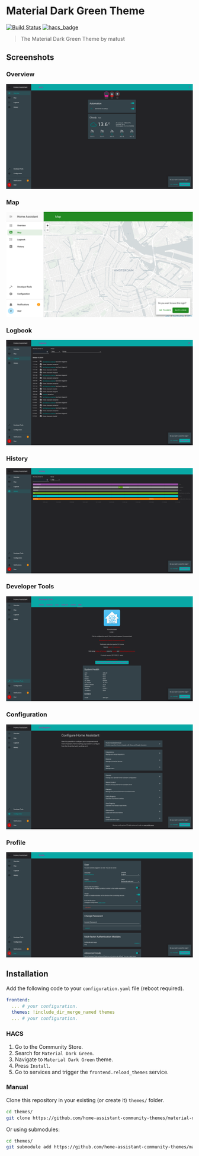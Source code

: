 # Material Dark Green Theme

[![Build Status](https://www.travis-ci.org/home-assistant-community-themes/material-dark-green.svg?branch=master)](https://www.travis-ci.org/home-assistant-community-themes/material-dark-green)
[![hacs_badge](https://img.shields.io/badge/HACS-Default-orange.svg)](https://github.com/hacs/integration)

> The Material Dark Green Theme by matust

## Screenshots

### Overview

![Theme - Overview](https://raw.githubusercontent.com/home-assistant-community-themes/material-dark-green/master/docs/theme-overview.png)

### Map

![Theme - Map](https://raw.githubusercontent.com/home-assistant-community-themes/material-dark-green/master/docs/theme-map.png)

### Logbook

![Theme - Logbook](https://raw.githubusercontent.com/home-assistant-community-themes/material-dark-green/master/docs/theme-logbook.png)

### History

![Theme - History](https://raw.githubusercontent.com/home-assistant-community-themes/material-dark-green/master/docs/theme-history.png)

### Developer Tools

![Theme - Developer Tools](https://raw.githubusercontent.com/home-assistant-community-themes/material-dark-green/master/docs/theme-developer-tools.png)

### Configuration

![Theme - Configuration](https://raw.githubusercontent.com/home-assistant-community-themes/material-dark-green/master/docs/theme-configuration.png)

### Profile

![Theme - Profile](https://raw.githubusercontent.com/home-assistant-community-themes/material-dark-green/master/docs/theme-profile.png)

## Installation

Add the following code to your `configuration.yaml` file (reboot required).

```yaml
frontend:
  ... # your configuration.
  themes: !include_dir_merge_named themes
  ... # your configuration.
```

### HACS

1. Go to the Community Store.
2. Search for `Material Dark Green`.
3. Navigate to `Material Dark Green` theme.
4. Press `Install`.
6. Go to services and trigger the `frontend.reload_themes` service.

### Manual

Clone this repository in your existing (or create it) `themes/` folder.

```bash
cd themes/
git clone https://github.com/home-assistant-community-themes/material-dark-green.git
```

Or using submodules:

```bash
cd themes/
git submodule add https://github.com/home-assistant-community-themes/material-dark-green.git
```
